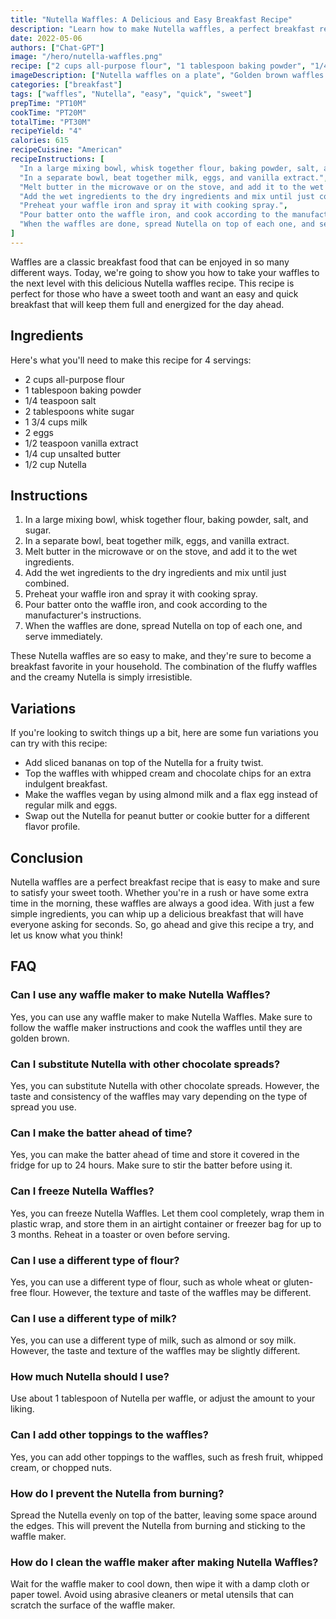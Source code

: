 ```yaml
---
title: "Nutella Waffles: A Delicious and Easy Breakfast Recipe"
description: "Learn how to make Nutella waffles, a perfect breakfast recipe that will satisfy your sweet tooth and leave you feeling full and energized for the day ahead."
date: 2022-05-06
authors: ["Chat-GPT"]
image: "/hero/nutella-waffles.png"
recipe: ["2 cups all-purpose flour", "1 tablespoon baking powder", "1/4 teaspoon salt", "2 tablespoons white sugar", "1 3/4 cups milk", "2 eggs", "1/2 teaspoon vanilla extract", "1/4 cup unsalted butter", "1/2 cup Nutella"]
imageDescription: ["Nutella waffles on a plate", "Golden brown waffles topped with Nutella and fresh strawberries", "A stack of Nutella waffles with a dollop of whipped cream", "A close-up of Nutella drizzled over a waffle square"]
categories: ["breakfast"]
tags: ["waffles", "Nutella", "easy", "quick", "sweet"]
prepTime: "PT10M"
cookTime: "PT20M"
totalTime: "PT30M"
recipeYield: "4"
calories: 615
recipeCuisine: "American"
recipeInstructions: [
  "In a large mixing bowl, whisk together flour, baking powder, salt, and sugar.",
  "In a separate bowl, beat together milk, eggs, and vanilla extract.",
  "Melt butter in the microwave or on the stove, and add it to the wet ingredients.",
  "Add the wet ingredients to the dry ingredients and mix until just combined.",
  "Preheat your waffle iron and spray it with cooking spray.",
  "Pour batter onto the waffle iron, and cook according to the manufacturer's instructions.",
  "When the waffles are done, spread Nutella on top of each one, and serve immediately."
]
---
```


Waffles are a classic breakfast food that can be enjoyed in so many different ways. Today, we're going to show you how to take your waffles to the next level with this delicious Nutella waffles recipe. This recipe is perfect for those who have a sweet tooth and want an easy and quick breakfast that will keep them full and energized for the day ahead.

## Ingredients

Here's what you'll need to make this recipe for 4 servings:

- 2 cups all-purpose flour
- 1 tablespoon baking powder
- 1/4 teaspoon salt
- 2 tablespoons white sugar
- 1 3/4 cups milk
- 2 eggs
- 1/2 teaspoon vanilla extract
- 1/4 cup unsalted butter
- 1/2 cup Nutella

## Instructions

1. In a large mixing bowl, whisk together flour, baking powder, salt, and sugar.
2. In a separate bowl, beat together milk, eggs, and vanilla extract.
3. Melt butter in the microwave or on the stove, and add it to the wet ingredients.
4. Add the wet ingredients to the dry ingredients and mix until just combined.
5. Preheat your waffle iron and spray it with cooking spray.
6. Pour batter onto the waffle iron, and cook according to the manufacturer's instructions.
7. When the waffles are done, spread Nutella on top of each one, and serve immediately.

These Nutella waffles are so easy to make, and they're sure to become a breakfast favorite in your household. The combination of the fluffy waffles and the creamy Nutella is simply irresistible. 

## Variations

If you're looking to switch things up a bit, here are some fun variations you can try with this recipe:

- Add sliced bananas on top of the Nutella for a fruity twist.
- Top the waffles with whipped cream and chocolate chips for an extra indulgent breakfast.
- Make the waffles vegan by using almond milk and a flax egg instead of regular milk and eggs.
- Swap out the Nutella for peanut butter or cookie butter for a different flavor profile.

## Conclusion

Nutella waffles are a perfect breakfast recipe that is easy to make and sure to satisfy your sweet tooth. Whether you're in a rush or have some extra time in the morning, these waffles are always a good idea. With just a few simple ingredients, you can whip up a delicious breakfast that will have everyone asking for seconds. So, go ahead and give this recipe a try, and let us know what you think!

## FAQ

### Can I use any waffle maker to make Nutella Waffles?

Yes, you can use any waffle maker to make Nutella Waffles. Make sure to follow the waffle maker instructions and cook the waffles until they are golden brown.

### Can I substitute Nutella with other chocolate spreads?

Yes, you can substitute Nutella with other chocolate spreads. However, the taste and consistency of the waffles may vary depending on the type of spread you use.

### Can I make the batter ahead of time?

Yes, you can make the batter ahead of time and store it covered in the fridge for up to 24 hours. Make sure to stir the batter before using it.

### Can I freeze Nutella Waffles?

Yes, you can freeze Nutella Waffles. Let them cool completely, wrap them in plastic wrap, and store them in an airtight container or freezer bag for up to 3 months. Reheat in a toaster or oven before serving.

### Can I use a different type of flour?

Yes, you can use a different type of flour, such as whole wheat or gluten-free flour. However, the texture and taste of the waffles may be different.

### Can I use a different type of milk?

Yes, you can use a different type of milk, such as almond or soy milk. However, the taste and texture of the waffles may be slightly different.

### How much Nutella should I use?

Use about 1 tablespoon of Nutella per waffle, or adjust the amount to your liking.

### Can I add other toppings to the waffles?

Yes, you can add other toppings to the waffles, such as fresh fruit, whipped cream, or chopped nuts. 

### How do I prevent the Nutella from burning?

Spread the Nutella evenly on top of the batter, leaving some space around the edges. This will prevent the Nutella from burning and sticking to the waffle maker.

### How do I clean the waffle maker after making Nutella Waffles?

Wait for the waffle maker to cool down, then wipe it with a damp cloth or paper towel. Avoid using abrasive cleaners or metal utensils that can scratch the surface of the waffle maker.